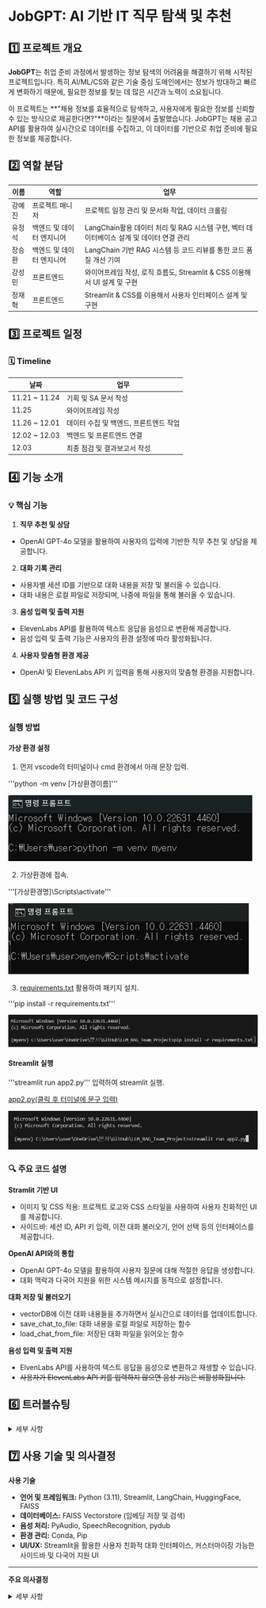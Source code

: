 # JobGPT: AI 기반 IT 직무 탐색 및 추천

## 1️⃣ 프로젝트 개요

**JobGPT**는 취업 준비 과정에서 발생하는 정보 탐색의 어려움을 해결하기 위해 시작된 프로젝트입니다. 특히 Al/ML/CS와 같은 기술 중심 도메인에서는 정보가 방대하고 빠르게 변화하기 때문에, 필요한 정보를 찾는 데 많은 시간과 노력이 소요됩니다.

이 프로젝트는 **"채용 정보를 효율적으로 탐색하고, 사용자에게 필요한 정보를 신뢰할 수 있는 방식으로 제공한다면?"**이라는 질문에서 출발했습니다. JobGPT는 채용 공고 API를 활용하여 실시간으로 데이터를 수집하고, 이 데이터를 기반으로 취업 준비에 필요한 정보를 제공합니다.

## 2️⃣ 역할 분담

| 이름  | 역할  | 업무     |
|-------|-------|----------|
|강예진|프로젝트 매니저|프로젝트 일정 관리 및 문서화 작업, 데이터 크롤링
|유정석|백엔드 및 데이터 엔지니어|LangChain활용 데이터 처리 및 RAG 시스템 구현, 벡터 데이터베이스 설계 및 데이터 연결 관리
|장승환|백엔드 및 데이터 엔지니어|LangChain 기반 RAG 시스템 등 코드 리뷰를 통한 코드 품질 개선 기여
|강성민|프론트엔드 |와이어프레임 작성, 로직 흐름도, Streamlit & CSS 이용해서 UI 설계 및 구현
|정재혁|프론트엔드 |Streamlit & CSS를 이용해서 사용자 인터페이스 설계 및 구현

## 3️⃣ 프로젝트 일정

### 🗓️ Timeline

|날짜|업무|
|---|---|
|11.21 ~ 11.24 |기획 및 SA 문서 작성|
|11.25  |와이어프레임 작성|
|11.26 ~ 12.01| 데이터 수집 및 백엔드, 프론트엔드 작업|
|12.02 ~ 12.03| 백엔드 및 프론트엔드 연결|
|12.03| 최종 점검 및 결과보고서 작성|

## 4️⃣ 기능 소개

### 💡 핵심 기능

1. **직무 추천 및 상담**

- OpenAI GPT-4o 모델을 활용하여 사용자의 입력에 기반한 직무 추천 및 상담을 제공합니다.

2. **대화 기록 관리**

- 사용자별 세션 ID를 기반으로 대화 내용을 저장 및 불러올 수 있습니다.
- 대화 내용은 로컬 파일로 저장되며, 나중에 파일을 통해 불러올 수 있습니다.

3. **음성 입력 및 출력 지원**

- ElevenLabs API를 활용하여 텍스트 응답을 음성으로 변환해 제공합니다.
- 음성 입력 및 출력 기능은 사용자의 환경 설정에 따라 활성화됩니다.

4. **사용자 맞춤형 환경 제공**

- OpenAI 및 ElevenLabs API 키 입력을 통해 사용자의 맞춤형 환경을 지원합니다.

## 5️⃣ 실행 방법 및 코드 구성

### 실행 방법

#### 가상 환경 설정

1. 먼저 vscode의 터미널이나 cmd 환경에서 아래 문장 입력.

'''python -m venv [가상환경이름]'''  

![예시](./image/venv-1.png)  

2. 가상환경에 접속.

'''[가상환경명]\Scripts\activate'''  

![예시_2](./image/venv-2.png)  

3. [requirements.txt](./requirement.txt) 활용하여 패키지 설치.

'''pip install -r requirements.txt'''  

![예시_3](./image/venv-3.png)  

#### Streamlit 실행

'''streamlit run app2.py''' 입력하여 streamlit 실행.

[app2.py(클릭 후 터미널에 문구 입력)](./app2.py)  

![예시_4](./image/run-1.png)  

### 🔍 주요 코드 설명

**Stramlit 기반 UI**  

- 이미지 및 CSS 적용: 프로젝트 로고와 CSS 스타일을 사용하여 사용자 친화적인 UI를 제공합니다.
- 사이드바: 세션 ID, API 키 입력, 이전 대화 불러오기, 언어 선택 등의 인터페이스를 제공합니다.

**OpenAI API와의 통합**  

- OpenAI GPT-4o 모델을 활용하여 사용자 질문에 대해 적절한 응답을 생성합니다.
- 대화 맥락과 다국어 지원을 위한 시스템 메시지를 동적으로 설정합니다.

**대화 저장 및 불러오기**  

- vectorDB에 이전 대화 내용들을 추가하면서 실시간으로 데이터를 업데이트합니다.
- save_chat_to_file: 대화 내용을 로컬 파일로 저장하는 함수
- load_chat_from_file: 저장된 대화 파일을 읽어오는 함수

**음성 입력 및 출력 지원**  

- ElvenLabs API를 사용하여 텍스트 응답을 음성으로 변환하고 재생할 수 있습니다.
- ~~사용자가 ElevenLabs API 키를 입력하지 않으면 음성 기능은 비활성화됩니다.~~

## 6️⃣ 트러블슈팅

<details>
<summary>세부 사항</summary>

### 정재혁

#### 문제 1

css를 이용해서 이미지를 가운데를 정렬하려고 했으나 가운데 정렬은 되지만 이미지가 뜨지 않음

```python
st.markdown("""
    <div style="text-align: center;">
        <img src="image.png" alt="당신의 AI 커리어 도우미">
    </div>
    """, unsafe_allow_html=True)
```

**해결 방법**  

streamlit 도큐먼트를 찾아보았지만 st.image 자체 함수에서 정렬하는 기능은 없어서 할수 없이 css의 div style를 사용했음. 하지만 가운데 정렬은 성공했지만, 이미지가 화면에 출력이 되지 않아 결국 상단 좌측에 로고로 출력하도록 수정.

#### 문제 2

ModuleNotFoundError: No module named 'openai.error'

**해결 방법**  

pip install openai==0.28 로 다운 그레이드

===========================

### 장승환

#### **ModuleNotFoundError**

1. **python-dotenv 모듈 재설치** : 아나콘다 프롬프트에서 pip uninstall python-dotenv 실행 후 재설치하였지만 해결 실패.

2. **pip list | grep python-dotenv**를 통해, 가상 환경에 python-dotenv가 설치되어 있는지 확인.
* python-dotenv             1.0.1

3. **코드 실행 환경 문제 검토** 결과는 문제 없었다.
(출력된 경로가 C:\Users\82103\anaconda4\envs\myenv\python.exe 로 Python의 실행 경로와 동일하게 나왔다.)

4. **PYTHONPATH 확인.**

* $ python -c "import sys; print(sys.path)" 실행. myenv 가상환경의 site-packages 디렉토리가 포함되어 있었다.
* 올바른 경로로 돼 있는 것을 확인.

5. **python llm_model_rag.py 실행하여 문제 해결.**

* Visual Studio Code 의 Run Code 버튼을 사용하는 것이 아닌, 터미널을 통해 python llm_model_rag.py를 실행 성공.


**정리**  
* 이 문제는 주로 Python 환경이 일치하지 않거나 패키지가 잘못 설치된 경우에 발생.
* python llm_model_rag.py 실행하니 문제가 없었다.

===========================

### 강성민

1. 스트림릿  스타일 구현 한계
- 문제 - 대화 형식의 챗봇이다보니 사용자가 입력한 말풍선을 우측 정렬이 필요했음. 스트림릿에서는 색상 및 우측정렬이 힘들어서 마크다운 함수를 이용하여 HTML/CSS 스타일을 적용시킴

- 해결 - HTML을 랜더링하기위한 st.markdown를 불러온 다음 CSS를 사용하여 스타일과 레이아웃을 만들었다.  
메시지 박스 우측정렬 - display, justify-content, align-items, margin  
메시지 박스 스타일 - background-color, color, padding, border-radius, max-width, text-align, font-size

===========================

### 유정석

1. __IP 차단 문제 해결__

- 특정 사이트(사람인)에서 headless 모드와 잦은 동적 크롤링으로 인해 봇으로 의심받아 IP가 차단되는 문제가 발생했음. 서버는 동일한 UserAgent로 반복 접근하거나 짧은 요청 간격으로 봇을 감지해 차단 조치를 취하는 구조였음.

- _해결 방안_ :  
    UserAgent를 랜덤으로 설정해 서버가 동일한 사용자로 인식하지 않도록 함.  
    WebDriver 실행 주기를 랜덤으로 설정해 사람이 접속하는 것처럼 위장했음.  
    이러한 방식으로 봇 의심 상황을 줄이고 크롤링 작업의 안정성을 확보할 수 있었음.  

</details>

## 7️⃣ 사용 기술 및 의사결정

**사용 기술**

- **언어 및 프레임워크:** Python (3.11), Streamlit, LangChain, HuggingFace, FAISS
- **데이터베이스:** FAISS Vectorstore (임베딩 저장 및 검색)
- **음성 처리:** PyAudio, SpeechRecognition, pydub
- **환경 관리:** Conda, Pip
- **UI/UX:** Streamlit을 활용한 사용자 친화적 대화 인터페이스, 커스터마이징 가능한 사이드바 및 다국어 지원 UI  






---


**주요 의사결정**

<details>
<summary>세부 사항</summary>

1. **LangChain 사용**

- **텍스트 청킹** 및 검색 기능이 강력한 LangChain을 기반으로 프로젝트 설계
- HuggingFace 임베딩 모델과 통합하여 사용자 입력 데이터와 문서 데이터간의 높은 검색 정확도를 보장
- 확장성 있는 구조 적분에 다양한 데이터 형식 지원 가능

2. **FAISS Vectorstore 도입**

- 대규모 데이터 처리를 효율적으로 지원하며, 실시간으로 데이터 업데이트 및 검색 기능 제공
- 사용자 재화 기록까지 벡터로 저장 및 검색 가능, 시스템의 유연성 강화

3. **다국어 지원 프롬프트 설계**

- 한국어 기반 사용자 환경을 고려한 다국어 지원 템플릿 설계
- PromptTemplate와 OpenAI API 시스템 메시지를 활용하여 한국어, 영어, 일본어, 중국어 등 다국어로 원활한 소통 지원

4. **오픈소스 라이브러리 활용**

- **SpeechRecognition**과 **pydub**을 사용해 직관적 음성 입력 및 텍스트 변환 제공
- ElevenLabs API를 통해 사용자 응답을 음성으로 출력하여 인터페이스의 활용성 향상
- PyAudio와 PortAudio로 음성 기능의 안정성을 확보

5. **Streamlit을 통한 인터페이스 개발**

- 사용자가 접근하기 쉽고 직관적인 UI를 구현하기 위해 Streamlit 도입
- 세션 관리 및 사이드바를 통해 대화 기록 저장, API 키 입력, 파일 업로드 기능 추가

6. **환경 관리**

- ~~Conda와 Pip을 병행 사용하여 필수 패키지와 의존성 관리~~

7. **사용자 중심 설계**

- 사용자 대화 기록을 텍스트 파일로 저장 및 불러오는 기능 제공
- **실시간 데이터 업데이트:** 사용자 입력 데이터를 기반으로 FAISS Vectorstore에 임베딩 저장 및 활용
- 선택 가능한 언어와 커스터마이징 가능한 세션 설정으로 편의성 강화

</details>